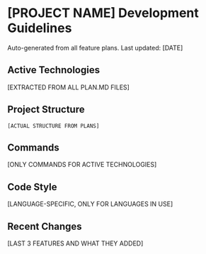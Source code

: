 # [PROJECT NAME] Development Guidelines

Auto-generated from all feature plans. Last updated: [DATE]

## Active Technologies

[EXTRACTED FROM ALL PLAN.MD FILES]

## Project Structure

```plaintext
[ACTUAL STRUCTURE FROM PLANS]
```

## Commands

[ONLY COMMANDS FOR ACTIVE TECHNOLOGIES]

## Code Style

[LANGUAGE-SPECIFIC, ONLY FOR LANGUAGES IN USE]

## Recent Changes

[LAST 3 FEATURES AND WHAT THEY ADDED]

<!-- MANUAL ADDITIONS START -->
<!-- MANUAL ADDITIONS END -->